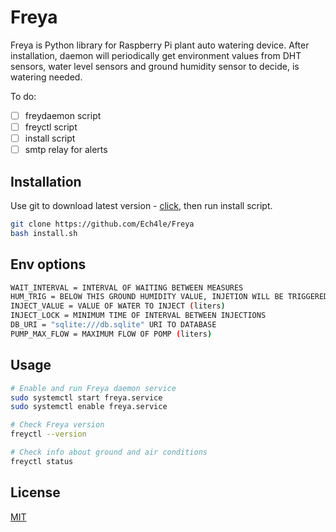 # Freya

Freya is Python library for Raspberry Pi plant auto watering device. After installation, daemon will periodically get environment values from DHT sensors, water level sensors and ground humidity sensor to decide, is watering needed.  

To do:  
- [ ] freydaemon script
- [ ] freyctl script 
- [ ] install script
- [ ] smtp relay for alerts

## Installation

Use git to download latest version - [click](https://github.com/Ech4le/Freya), then run install script.

```bash
git clone https://github.com/Ech4le/Freya
bash install.sh
```

## Env options

```bash
WAIT_INTERVAL = INTERVAL OF WAITING BETWEEN MEASURES
HUM_TRIG = BELOW THIS GROUND HUMIDITY VALUE, INJETION WILL BE TRIGGERED
INJECT_VALUE = VALUE OF WATER TO INJECT (liters)
INJECT_LOCK = MINIMUM TIME OF INTERVAL BETWEEN INJECTIONS
DB_URI = "sqlite:///db.sqlite" URI TO DATABASE
PUMP_MAX_FLOW = MAXIMUM FLOW OF POMP (liters)
```

## Usage

```bash
# Enable and run Freya daemon service
sudo systemctl start freya.service
sudo systemctl enable freya.service

# Check Freya version
freyctl --version

# Check info about ground and air conditions
freyctl status
```

## License
[MIT](https://choosealicense.com/licenses/mit/)
